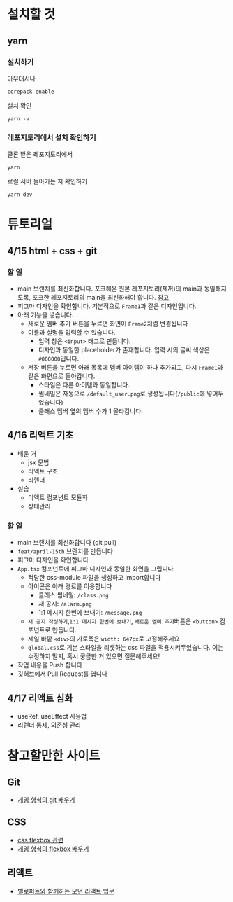 # 설치할 것

## yarn

### 설치하기

아무대서나

```shell
corepack enable
```

설치 확인

```shell
yarn -v
```

### 레포지토리에서 설치 확인하기

클론 받은 레포지토리에서

```shell
yarn
```

로컬 서버 돌아가는 지 확인하기

```shell
yarn dev
```

# 튜토리얼

## 4/15 html + css + git

### 할 일

- main 브랜치를 최신화합니다. 포크해온 원본 레포지토리(제꺼)의 main과 동일해지도록, 포크한 레포지토리의 main을 최신화해야 합니다. [참고](https://json.postype.com/post/210431)
- 피그마 디자인을 확인합니다. 기본적으로 `Frame1`과 같은 디자인입니다.
- 아래 기능을 넣습니다.
  - 새로운 멤버 추가 버튼을 누르면 화면이 `Frame2`처럼 변경됩니다
  - 이름과 설명을 입력할 수 있습니다.
    - 입력 창은 `<input>` 태그로 만듭니다.
    - 디자인과 동일한 placeholder가 존재합니다. 입력 시의 글씨 색상은 `#000000`입니다.
  - 저장 버튼을 누르면 아래 목록에 멤버 아이템이 하나 추가되고, 다시 `Frame1`과 같은 화면으로 돌아갑니다.
    - 스타일은 다른 아이템과 동일합니다.
    - 썸네일은 자동으로 `/default_user.png`로 생성됩니다(`/public`에 넣어두었습니다)
    - 클래스 멤버 옆의 멤버 수가 1 올라갑니다.

## 4/16 리액트 기초

- 배운 거
  - jsx 문법
  - 리액트 구조
  - 리렌더
- 실습
  - 리액트 컴포넌트 모듈화
  - 상태관리

### 할 일

- main 브랜치를 최신화합니다 (git pull)
- `feat/april-15th` 브랜치를 만듭니다
- 피그마 디자인을 확인합니다
- `App.tsx` 컴포넌트에 피그마 디자인과 동일한 화면을 그립니다
  - 적당한 css-module 파일을 생성하고 import합니다
  - 아이콘은 아래 경로를 이용합니다
    - 클래스 썸네일: `/class.png`
    - 새 공지: `/alarm.png`
    - 1:1 메시지 한번에 보내기: `/message.png`
  - `새 공지 작성하기`,`1:1 메시지 한번에 보내기`, `새로운 멤버 추가`버튼은 `<button>` 컴포넌트로 만듭니다.
  - 제일 바깥 `<div>`의 가로폭은 `width: 647px`로 고정해주세요
  - `global.css`로 기본 스타일을 리셋하는 css 파일을 적용시켜두었습니다. 이는 수정하지 말되, 혹시 궁금한 거 있으면 질문해주세요!
- 작업 내용을 Push 합니다
- 깃허브에서 Pull Request를 엽니다

## 4/17 리액트 심화

- useRef, useEffect 사용법
- 리렌더 통제, 의존성 관리

# 참고할만한 사이트

## Git

- [게임 형식의 git 배우기](https://learngitbranching.js.org/?locale=ko)

## CSS

- [css flexbox 관련](https://studiomeal.com/archives/197)
- [게임 형식의 flexbox 배우기](https://flexboxfroggy.com/#ko)

## 리액트

- [벨로퍼트와 함께하는 모던 리액트 입문](https://react.vlpt.us/)
